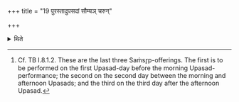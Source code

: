 +++
title = "19 पुरस्तादुपसदां सौम्यञ् चरुन्"

+++

<details><summary>थिते</summary>

19. Before the Upasads he performs (an offering) the rice pap for Soma; between the Upasads a (sacrificial bread) on eight potsherds for Tvaṣṭr̥ and a (sacrificial bread) on three potsherds for Viṣṇu.[^1]  

[^1]: Cf. TB I.8.1.2. These are the last three Saṁsr̥p-offerings. The first is to be performed on the first Upasad-day before the morning Upasad-performance; the second on the second day between the morning and afternoon Upasads; and the third on the third day after the afternoon Upasad.  
</details>
